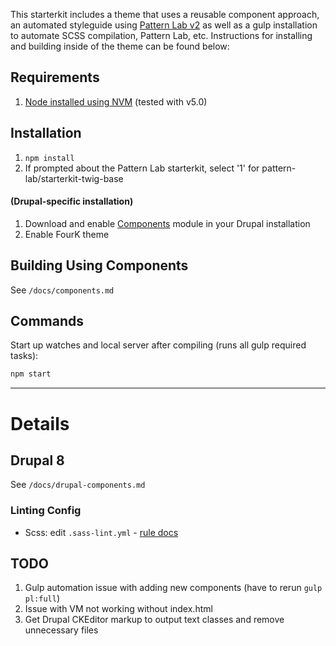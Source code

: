 This starterkit includes a theme that uses a reusable component approach, an automated styleguide using [Pattern Lab v2](http://patternlab.io/) as well as a gulp installation to automate SCSS compilation, Pattern Lab, etc. Instructions for installing and building inside of the theme can be found below:

## Requirements

  1. [Node installed using NVM](https://github.com/creationix/nvm) (tested with v5.0)

## Installation

  1. `npm install`
  2. If prompted about the Pattern Lab starterkit, select '1' for pattern-lab/starterkit-twig-base

#### (Drupal-specific installation)

  1. Download and enable [Components](https://www.drupal.org/project/components) module in your Drupal installation
  2. Enable FourK theme

## Building Using Components

See `/docs/components.md`

## Commands

Start up watches and local server after compiling (runs all gulp required tasks):

```bash
npm start
```

---

# Details

## Drupal 8

See `/docs/drupal-components.md`

### Linting Config

- Scss: edit `.sass-lint.yml` - [rule docs](https://github.com/sasstools/sass-lint/tree/master/docs/rules)

## TODO

1. Gulp automation issue with adding new components (have to rerun `gulp pl:full`)
2. Issue with VM not working without index.html
3. Get Drupal CKEditor markup to output text classes and remove unnecessary files
